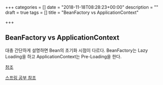 +++
categories = []
date = "2018-11-18T08:28:23+00:00"
description = ""
draft = true
tags = []
title = "BeanFactory vs ApplicationContext"

+++
## BeanFactory vs ApplicationContext

대충 간단하게 설명하면 Bean의 초기화 시점이 다르다. BeanFactory는 Lazy Loading을 하고 ApplicationContext는 Pre-Loading을 한다.

[참조](https://www.digizol.com/2008/09/lazy-load-pre-load-beans-spring.html)

[스프링 공부 참조](https://www.slipp.net/wiki/display/SLS/Spring+Core)